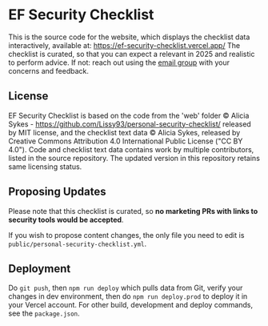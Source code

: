 # EF Security Checklist

This is the source code for the website, which displays the checklist data interactively, available at: https://ef-security-checklist.vercel.app/ 
The checklist is curated, so that you can expect a relevant in 2025 and realistic to perform advice. If not: reach out using the [email group](mailto:security-checklist@ethereum.org) with your concerns and feedback.

## License
EF Security Checklist is based on the code from the 'web' folder © Alicia Sykes - https://github.com/Lissy93/personal-security-checklist/ released by MIT license, and the checklist text data © Alicia Sykes, released by Creative Commons Attribution 4.0 International Public License ("CC BY 4.0").
Code and checklist text data contains work by multiple contributors, listed in the source repository. The updated version in this repository retains same licensing status.

## Proposing Updates
Please note that this checklist is curated, so **no marketing PRs with links to security tools would be accepted**.

If you wish to propose content changes, the only file you need to edit is `public/personal-security-checklist.yml`.

## Deployment
Do `git push`, then `npm run deploy` which pulls data from Git, verify your changes in dev environment, then do `npm run deploy.prod` to deploy it in your Vercel account. For other build, development and deploy commands, see the `package.json`.


